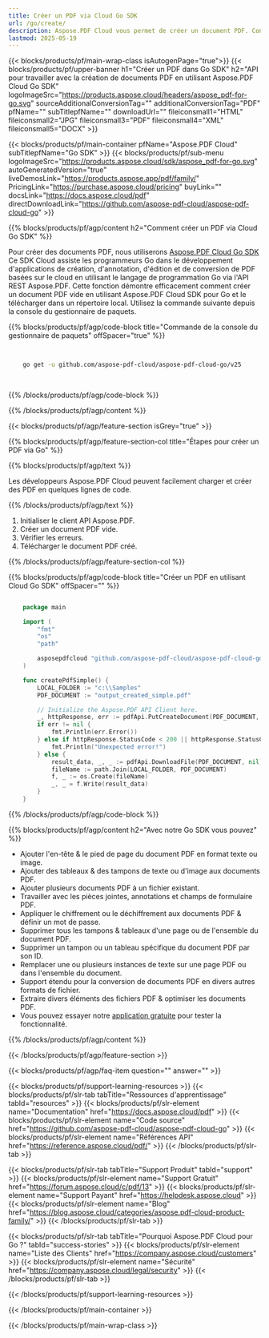 ```yaml
---
title: Créer un PDF via Cloud Go SDK
url: /go/create/
description: Aspose.PDF Cloud vous permet de créer un document PDF. Consultez le code source Go pour créer un fichier PDF.
lastmod: 2025-05-19
---
```


{{< blocks/products/pf/main-wrap-class isAutogenPage="true">}}
{{< blocks/products/pf/upper-banner h1="Créer un PDF dans Go SDK" h2="API pour travailler avec la création de documents PDF en utilisant Aspose.PDF Cloud Go SDK" logoImageSrc="https://products.aspose.cloud/headers/aspose_pdf-for-go.svg" sourceAdditionalConversionTag="" additionalConversionTag="PDF" pfName="" subTitlepfName="" downloadUrl="" fileiconsmall1="HTML" fileiconsmall2="JPG" fileiconsmall3="PDF" fileiconsmall4="XML" fileiconsmall5="DOCX" >}}

{{< blocks/products/pf/main-container pfName="Aspose.PDF Cloud" subTitlepfName="Go SDK" >}}
{{< blocks/products/pf/sub-menu logoImageSrc="https://products.aspose.cloud/sdk/aspose_pdf-for-go.svg"
autoGeneratedVersion="true"
liveDemosLink="https://products.aspose.app/pdf/family/" PricingLink="https://purchase.aspose.cloud/pricing" buyLink="" docsLink="https://docs.aspose.cloud/pdf"  directDownloadLink="https://github.com/aspose-pdf-cloud/aspose-pdf-cloud-go" >}}

{{% blocks/products/pf/agp/content h2="Comment créer un PDF via Cloud Go SDK" %}}

Pour créer des documents PDF, nous utiliserons
[Aspose.PDF Cloud Go SDK](https://products.aspose.cloud/pdf/go/)
Ce SDK Cloud assiste les programmeurs Go dans le développement d'applications de création, d'annotation, d'édition et de conversion de PDF basées sur le cloud en utilisant le langage de programmation Go via l'API REST Aspose.PDF. Cette fonction démontre efficacement comment créer un document PDF vide en utilisant Aspose.PDF Cloud SDK pour Go et le télécharger dans un répertoire local. Utilisez la commande suivante depuis la console du gestionnaire de paquets.

{{% blocks/products/pf/agp/code-block title="Commande de la console du gestionnaire de paquets" offSpacer="true" %}}

```bash

     
    go get -u github.com/aspose-pdf-cloud/aspose-pdf-cloud-go/v25
     
     
```

{{% /blocks/products/pf/agp/code-block %}}

{{% /blocks/products/pf/agp/content %}}

{{< blocks/products/pf/agp/feature-section isGrey="true" >}}

{{% blocks/products/pf/agp/feature-section-col title="Étapes pour créer un PDF via Go" %}}

{{% blocks/products/pf/agp/text %}}

Les développeurs Aspose.PDF Cloud peuvent facilement charger et créer des PDF en quelques lignes de code.

{{% /blocks/products/pf/agp/text %}}

1. Initialiser le client API Aspose.PDF.
1. Créer un document PDF vide.
1. Vérifier les erreurs.
1. Télécharger le document PDF créé.

{{% /blocks/products/pf/agp/feature-section-col %}}

{{% blocks/products/pf/agp/code-block title="Créer un PDF en utilisant Cloud Go SDK" offSpacer="" %}}

```go

    package main

    import (
        "fmt"
        "os"
        "path"

        asposepdfcloud "github.com/aspose-pdf-cloud/aspose-pdf-cloud-go/v25"
    )

    func createPdfSimple() {
        LOCAL_FOLDER := "c:\\Samples"
        PDF_DOCUMENT := "output_created_simple.pdf"

        // Initialize the Aspose.PDF API Client here.
        _, httpResponse, err := pdfApi.PutCreateDocument(PDF_DOCUMENT, nil)
        if err != nil {
            fmt.Println(err.Error())
        } else if httpResponse.StatusCode < 200 || httpResponse.StatusCode > 299 {
            fmt.Println("Unexpected error!")
        } else {
            result_data, _, _ := pdfApi.DownloadFile(PDF_DOCUMENT, nil)
            fileName := path.Join(LOCAL_FOLDER, PDF_DOCUMENT)
            f, _ := os.Create(fileName)
            _, _ = f.Write(result_data)
        }
    }
```

{{% /blocks/products/pf/agp/code-block %}}

{{% blocks/products/pf/agp/content h2="Avec notre Go SDK vous pouvez" %}}

+ Ajouter l'en-tête & le pied de page du document PDF en format texte ou image.
+ Ajouter des tableaux & des tampons de texte ou d'image aux documents PDF.
+ Ajouter plusieurs documents PDF à un fichier existant.
+ Travailler avec les pièces jointes, annotations et champs de formulaire PDF.
+ Appliquer le chiffrement ou le déchiffrement aux documents PDF & définir un mot de passe.
+ Supprimer tous les tampons & tableaux d'une page ou de l'ensemble du document PDF.
+ Supprimer un tampon ou un tableau spécifique du document PDF par son ID.
+ Remplacer une ou plusieurs instances de texte sur une page PDF ou dans l'ensemble du document.
+ Support étendu pour la conversion de documents PDF en divers autres formats de fichier.
+ Extraire divers éléments des fichiers PDF & optimiser les documents PDF.
+ Vous pouvez essayer notre [application gratuite](https://products.aspose.app/pdf/) pour tester la fonctionnalité.

{{% /blocks/products/pf/agp/content %}}

{{< /blocks/products/pf/agp/feature-section >}}

{{< blocks/products/pf/agp/faq-item question="" answer="" >}}

{{< blocks/products/pf/support-learning-resources >}}
{{< blocks/products/pf/slr-tab tabTitle="Ressources d'apprentissage" tabId="resources" >}}
{{< blocks/products/pf/slr-element name="Documentation" href="https://docs.aspose.cloud/pdf" >}}
{{< blocks/products/pf/slr-element name="Code source" href="https://github.com/aspose-pdf-cloud/aspose-pdf-cloud-go" >}}
{{< blocks/products/pf/slr-element name="Références API" href="https://reference.aspose.cloud/pdf/" >}}
{{< /blocks/products/pf/slr-tab >}}

{{< blocks/products/pf/slr-tab tabTitle="Support Produit" tabId="support" >}}
{{< blocks/products/pf/slr-element name="Support Gratuit" href="https://forum.aspose.cloud/c/pdf/13" >}}
{{< blocks/products/pf/slr-element name="Support Payant" href="https://helpdesk.aspose.cloud" >}}
{{< blocks/products/pf/slr-element name="Blog" href="https://blog.aspose.cloud/categories/aspose.pdf-cloud-product-family/" >}}
{{< /blocks/products/pf/slr-tab >}}

{{< blocks/products/pf/slr-tab tabTitle="Pourquoi Aspose.PDF Cloud pour Go ?" tabId="success-stories" >}}
{{< blocks/products/pf/slr-element name="Liste des Clients" href="https://company.aspose.cloud/customers" >}}
{{< blocks/products/pf/slr-element name="Sécurité" href="https://company.aspose.cloud/legal/security" >}}
{{< /blocks/products/pf/slr-tab >}}

{{< /blocks/products/pf/support-learning-resources >}}

{{< /blocks/products/pf/main-container >}}

{{< /blocks/products/pf/main-wrap-class >}}



